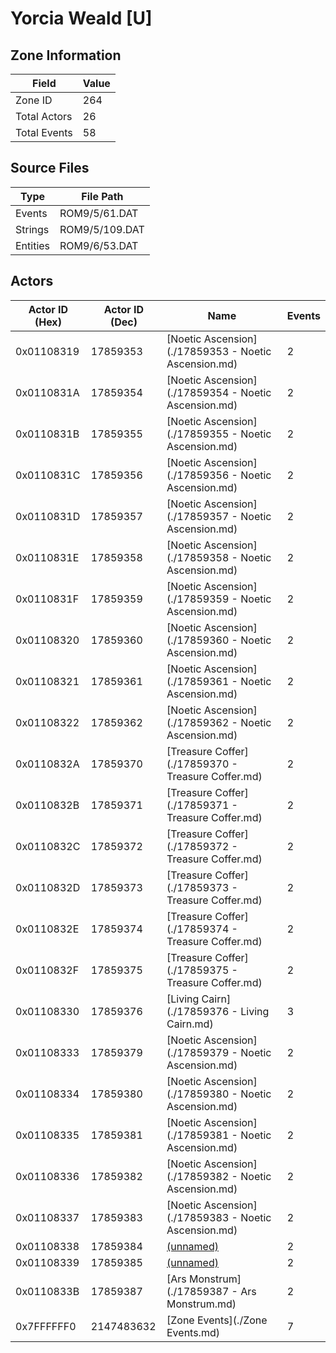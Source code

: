 # Yorcia Weald [U]

## Zone Information

| Field        |   Value |
|--------------|---------|
| Zone ID      |     264 |
| Total Actors |      26 |
| Total Events |      58 |

## Source Files

| Type     | File Path      |
|----------|----------------|
| Events   | ROM9/5/61.DAT  |
| Strings  | ROM9/5/109.DAT |
| Entities | ROM9/6/53.DAT  |

## Actors

| Actor ID (Hex)   |   Actor ID (Dec) | Name                                                 |   Events |
|------------------|------------------|------------------------------------------------------|----------|
| 0x01108319       |         17859353 | [Noetic Ascension](./17859353 - Noetic Ascension.md) |        2 |
| 0x0110831A       |         17859354 | [Noetic Ascension](./17859354 - Noetic Ascension.md) |        2 |
| 0x0110831B       |         17859355 | [Noetic Ascension](./17859355 - Noetic Ascension.md) |        2 |
| 0x0110831C       |         17859356 | [Noetic Ascension](./17859356 - Noetic Ascension.md) |        2 |
| 0x0110831D       |         17859357 | [Noetic Ascension](./17859357 - Noetic Ascension.md) |        2 |
| 0x0110831E       |         17859358 | [Noetic Ascension](./17859358 - Noetic Ascension.md) |        2 |
| 0x0110831F       |         17859359 | [Noetic Ascension](./17859359 - Noetic Ascension.md) |        2 |
| 0x01108320       |         17859360 | [Noetic Ascension](./17859360 - Noetic Ascension.md) |        2 |
| 0x01108321       |         17859361 | [Noetic Ascension](./17859361 - Noetic Ascension.md) |        2 |
| 0x01108322       |         17859362 | [Noetic Ascension](./17859362 - Noetic Ascension.md) |        2 |
| 0x0110832A       |         17859370 | [Treasure Coffer](./17859370 - Treasure Coffer.md)   |        2 |
| 0x0110832B       |         17859371 | [Treasure Coffer](./17859371 - Treasure Coffer.md)   |        2 |
| 0x0110832C       |         17859372 | [Treasure Coffer](./17859372 - Treasure Coffer.md)   |        2 |
| 0x0110832D       |         17859373 | [Treasure Coffer](./17859373 - Treasure Coffer.md)   |        2 |
| 0x0110832E       |         17859374 | [Treasure Coffer](./17859374 - Treasure Coffer.md)   |        2 |
| 0x0110832F       |         17859375 | [Treasure Coffer](./17859375 - Treasure Coffer.md)   |        2 |
| 0x01108330       |         17859376 | [Living Cairn](./17859376 - Living Cairn.md)         |        3 |
| 0x01108333       |         17859379 | [Noetic Ascension](./17859379 - Noetic Ascension.md) |        2 |
| 0x01108334       |         17859380 | [Noetic Ascension](./17859380 - Noetic Ascension.md) |        2 |
| 0x01108335       |         17859381 | [Noetic Ascension](./17859381 - Noetic Ascension.md) |        2 |
| 0x01108336       |         17859382 | [Noetic Ascension](./17859382 - Noetic Ascension.md) |        2 |
| 0x01108337       |         17859383 | [Noetic Ascension](./17859383 - Noetic Ascension.md) |        2 |
| 0x01108338       |         17859384 | [(unnamed)](./17859384.md)                           |        2 |
| 0x01108339       |         17859385 | [(unnamed)](./17859385.md)                           |        2 |
| 0x0110833B       |         17859387 | [Ars Monstrum](./17859387 - Ars Monstrum.md)         |        2 |
| 0x7FFFFFF0       |       2147483632 | [Zone Events](./Zone Events.md)                      |        7 |